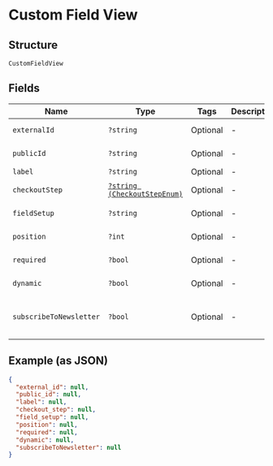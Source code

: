 
# Custom Field View

## Structure

`CustomFieldView`

## Fields

| Name | Type | Tags | Description | Getter | Setter |
|  --- | --- | --- | --- | --- | --- |
| `externalId` | `?string` | Optional | - | getExternalId(): ?string | setExternalId(?string externalId): void |
| `publicId` | `?string` | Optional | - | getPublicId(): ?string | setPublicId(?string publicId): void |
| `label` | `?string` | Optional | - | getLabel(): ?string | setLabel(?string label): void |
| `checkoutStep` | [`?string (CheckoutStepEnum)`](../../doc/models/checkout-step-enum.md) | Optional | - | getCheckoutStep(): ?string | setCheckoutStep(?string checkoutStep): void |
| `fieldSetup` | `?string` | Optional | - | getFieldSetup(): ?string | setFieldSetup(?string fieldSetup): void |
| `position` | `?int` | Optional | - | getPosition(): ?int | setPosition(?int position): void |
| `required` | `?bool` | Optional | - | getRequired(): ?bool | setRequired(?bool required): void |
| `dynamic` | `?bool` | Optional | - | getDynamic(): ?bool | setDynamic(?bool dynamic): void |
| `subscribeToNewsletter` | `?bool` | Optional | - | getSubscribeToNewsletter(): ?bool | setSubscribeToNewsletter(?bool subscribeToNewsletter): void |

## Example (as JSON)

```json
{
  "external_id": null,
  "public_id": null,
  "label": null,
  "checkout_step": null,
  "field_setup": null,
  "position": null,
  "required": null,
  "dynamic": null,
  "subscribeToNewsletter": null
}
```

